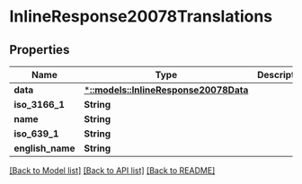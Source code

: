 # InlineResponse20078Translations

## Properties

Name | Type | Description | Notes
------------ | ------------- | ------------- | -------------
**data** | [***::models::InlineResponse20078Data**](inline_response_200_78_data.md) |  | [optional] 
**iso_3166_1** | **String** |  | [optional] 
**name** | **String** |  | [optional] 
**iso_639_1** | **String** |  | [optional] 
**english_name** | **String** |  | [optional] 

[[Back to Model list]](../README.md#documentation-for-models) [[Back to API list]](../README.md#documentation-for-api-endpoints) [[Back to README]](../README.md)


